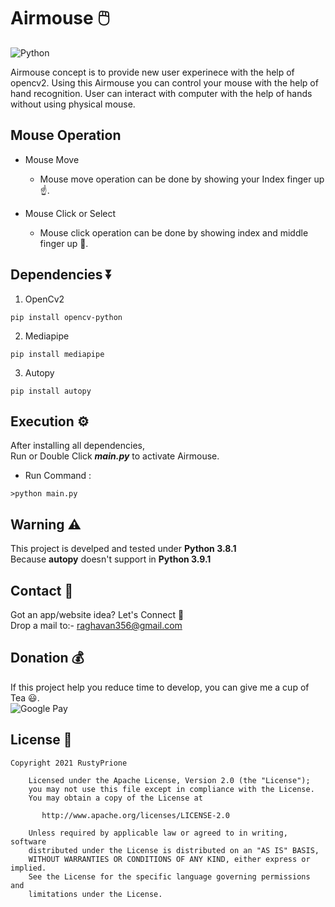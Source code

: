 # Airmouse 🖱️
![Python](https://img.shields.io/badge/Python%20-Python%203.8.1-yellowgreen?style=for-the-badge&logo=python)

Airmouse concept is to provide new user experinece with the help of opencv2. 
Using this Airmouse you can control your mouse with the help of hand recognition.
User can interact with computer with the help of hands without using physical mouse.
<br>
## Mouse Operation
* Mouse Move 
   - Mouse move operation can be done by showing your Index finger up ☝️.
   
* Mouse Click or Select 
  - Mouse click operation can be done by showing index and middle finger up 🤞.

## Dependencies ⏬
1. OpenCv2
```
pip install opencv-python
```
2. Mediapipe 
```
pip install mediapipe
```
3. Autopy
```
pip install autopy
```
## Execution ⚙️
After installing all dependencies,<br>
Run or Double Click ***main.py*** to activate Airmouse.
* Run Command :
 ```
 >python main.py
 ```
## Warning ⚠️

This project is develped and tested under **Python 3.8.1** <br>
Because **autopy** doesn't support in **Python 3.9.1**
<br>
## Contact 📩
Got an app/website idea? Let's Connect 🤙<br>
Drop a mail to:- raghavan356@gmail.com
<br>


## Donation 💰
If this project help you reduce time to develop, you can give me a cup of Tea 😃.<br>
![Google Pay](https://img.shields.io/badge/Donate%20Through-GooglePay-blue?style=for-the-badge&logo=gpay)


## License 🔖

```
Copyright 2021 RustyPrione

    Licensed under the Apache License, Version 2.0 (the "License");
    you may not use this file except in compliance with the License.
    You may obtain a copy of the License at

       http://www.apache.org/licenses/LICENSE-2.0

    Unless required by applicable law or agreed to in writing, software
    distributed under the License is distributed on an "AS IS" BASIS,
    WITHOUT WARRANTIES OR CONDITIONS OF ANY KIND, either express or implied.
    See the License for the specific language governing permissions and
    limitations under the License.
```
